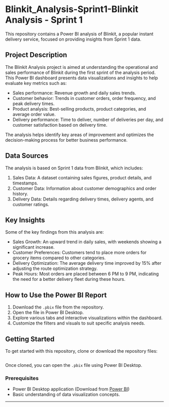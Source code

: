# Blinkit_Analysis-Sprint1-Blinkit Analysis - Sprint 1

This repository contains a Power BI analysis of Blinkit, a popular instant delivery service, focused on providing insights from Sprint 1 data.

## Project Description

The Blinkit Analysis project is aimed at understanding the operational and sales performance of Blinkit during the first sprint of the analysis period. This Power BI dashboard presents data visualizations and insights to help evaluate key metrics such as:

- Sales performance: Revenue growth and daily sales trends.
- Customer behavior: Trends in customer orders, order frequency, and peak delivery times.
- Product analysis: Best-selling products, product categories, and average order value.
- Delivery performance: Time to deliver, number of deliveries per day, and customer satisfaction based on delivery time.

The analysis helps identify key areas of improvement and optimizes the decision-making process for better business performance.

## Data Sources

The analysis is based on Sprint 1 data from Blinkit, which includes:

1. Sales Data: A dataset containing sales figures, product details, and timestamps.
2. Customer Data: Information about customer demographics and order history.
3. Delivery Data: Details regarding delivery times, delivery agents, and customer ratings.

## Key Insights

Some of the key findings from this analysis are:

- Sales Growth: An upward trend in daily sales, with weekends showing a significant increase.
- Customer Preferences: Customers tend to place more orders for grocery items compared to other categories.
- Delivery Optimization: The average delivery time improved by 15% after adjusting the route optimization strategy.
- Peak Hours: Most orders are placed between 6 PM to 9 PM, indicating the need for a better delivery fleet during these hours.

## How to Use the Power BI Report

1. Download the `.pbix` file from the repository.
2. Open the file in Power BI Desktop.
3. Explore various tabs and interactive visualizations within the dashboard.
4. Customize the filters and visuals to suit specific analysis needs.

## Getting Started

To get started with this repository, clone or download the repository files:

```bash
```

Once cloned, you can open the `.pbix` file using Power BI Desktop.

### Prerequisites

- Power BI Desktop application (Download from [Power BI](https://powerbi.microsoft.com/desktop/))
- Basic understanding of data visualization concepts.

---
